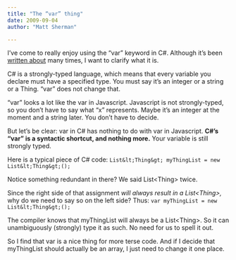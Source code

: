 ```yaml
---
title: "The “var” thing"
date: 2009-09-04
author: "Matt Sherman"

---
```


I’ve come to really enjoy using the “var” keyword in C#. Although it’s been [written about](http://haacked.com/archive/2009/08/31/7-stages-of-language-keyword-grief.aspx) many times, I want to clarify what it is.

C# is a strongly-typed language, which means that every variable you declare must have a specified type. You must say it’s an integer or a string or a Thing. “var” does not change that.

“var” looks a lot like the var in Javascript. Javascript is not strongly-typed, so you don’t have to say what “x” represents. Maybe it’s an integer at the moment and a string later. You don’t have to decide.

But let’s be clear: var in C# has nothing to do with var in Javascript. **C#’s “var” is a syntactic shortcut, and nothing more.** Your variable is still strongly typed.

Here is a typical piece of C# code:
`List&lt;Thing&gt; myThingList = new List&lt;Thing&gt;();`

Notice something redundant in there? We said List&lt;Thing&gt; twice.

Since the right side of that assignment _will always result in a List&lt;Thing&gt;,_ why do we need to say so on the left side? Thus:
`var myThingList = new List&lt;Thing&gt;();`

The compiler knows that myThingList will always be a List&lt;Thing&gt;. So it can unambiguously (strongly) type it as such. No need for us to spell it out.

So I find that var is a nice thing for more terse code. And if I decide that myThingList should actually be an array, I just need to change it one place.
